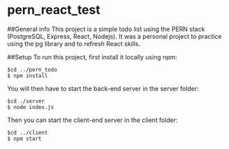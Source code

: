 # pern_react_test

##General info
This project is a simple todo list using the PERN stack (PostgreSQL, Express, React, Nodejs). It was a personal project to practice using the pg library and to refresh React skills.

##Setup
To run this project, first install it locally using npm:

```
$cd ../pern_todo
$ npm install
```
You will then have to start the back-end server in the server folder:

```
$cd ./server
$ node index.js
```

Then you can start the client-end server in the client folder:

```
$cd ../client
$ npm start
```
